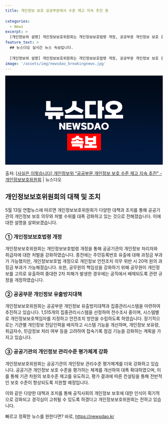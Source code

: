 ```yaml
---
title: 개인정보 보호 공공부문에서 수준 제고 지속 추진 중

categories:
  - News
excerpt: >
  [개인정보위 설명] 개인정보보호위원회는 개인정보보호법령 개정, 공공부문 개인정보 보호 강화 범정부 종합대책 …
feature_text: >
  ## 뉴스다오 실시간 뉴스 속보입니다.

  [개인정보위 설명] 개인정보보호위원회는 개인정보보호법령 개정, 공공부문 개인정보 보호 강화 범정부 종합대책 …
image: '/assets/img/newsdao_breakingnews.jpg'
---
```


![뉴스다오 속보](/assets/img/newsdao_breakingnews.jpg)

<p>출처: <a href="https://newsdao.kr/3819" rel="dofollow">[사실은 이렇습니다] 개인정보위 “공공부문 개인정보 보호 수준 제고 지속 추진” - 개인정보보호위원회</a> | 뉴스다오</p>

<h2 data-ke-size="size26">개인정보보호위원회의 대책 및 조치</h2>
<p data-ke-size="size16">5월 13일 연합뉴스에 따르면 개인정보보호위원회가 다양한 대책과 조치를 통해 공공기관의 개인정보 보호 의무와 처벌 수위를 대폭 강화하고 있는 것으로 전해졌습니다. 이에 대한 설명을 살펴보겠습니다.</p>

<h3>① 개인정보보호법령 개정</h3>
<p data-ke-size="size16">개인정보보호위원회는 개인정보보호법령 개정을 통해 공공기관의 개인정보 처리자와 취급자에 대한 처벌을 강화하였습니다. 종전에는 주민등록번호 유출에 대해 과징금 부과가 가능했지만, 개인정보보호법 개정으로 개인정보 안전조치 의무 위반 시 20억 원의 과징금 부과가 가능해졌습니다. 또한, 공무원의 책임성을 강화하기 위해 공무원이 개인정보를 고의로 유출하여 중대한 2차 피해가 발생한 경우에는 공직에서 배제되도록 관련 규정을 개정하였습니다.</p>

<h3>② 공공부문 개인정보 유출방지대책</h3>
<p data-ke-size="size16">개인정보보호위원회는 공공부문 개인정보 유출방지대책과 집중관리시스템을 마련하여 추진하고 있습니다. 1,515개의 집중관리시스템을 선정하여 전수조사 중이며, 시스템별로 개인정보보호책임자를 지정하고 안전조치 방안을 수립하도록 하였습니다. 장기적으로는 기관별 개인정보 전담인력을 배치하고 시스템 기능을 개선하며, 개인정보 보유량, 취급자수, 민감정보 처리 여부 등을 고려하여 접속기록 점검 기능을 강화하는 계획을 가지고 있습니다.</p>

<h3>③ 공공기관의 개인정보 관리수준 평가체계 강화</h3>
<p data-ke-size="size16">개인정보보호위원회는 공공기관의 개인정보 관리수준 평가체계를 더욱 강화하고 있습니다. 공공기관 개인정보 보호 수준을 평가하는 체계를 개선하여 대폭 확대하였으며, 이를 통해 기관 차원의 보호수준 제고를 유도하고, 평가 결과에 따른 컨설팅을 통해 전반적인 보호 수준이 향상되도록 지원할 예정입니다.</p>

<p data-ke-size="size16">이와 같은 다양한 대책과 조치를 통해 공직사회의 개인정보 보호에 대한 인식이 획기적으로 강화되고 경각심이 고취될 수 있도록 하겠다고 개인정보보호위원회는 전하고 있습니다.</p>
 

빠르고 정확한 뉴스를 원한다면? 바로, <a href="https://newsdao.kr" rel="dofollow">https://newsdao.kr</a>


